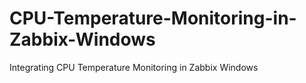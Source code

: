 # CPU-Temperature-Monitoring-in-Zabbix-Windows
Integrating CPU Temperature Monitoring in Zabbix Windows
